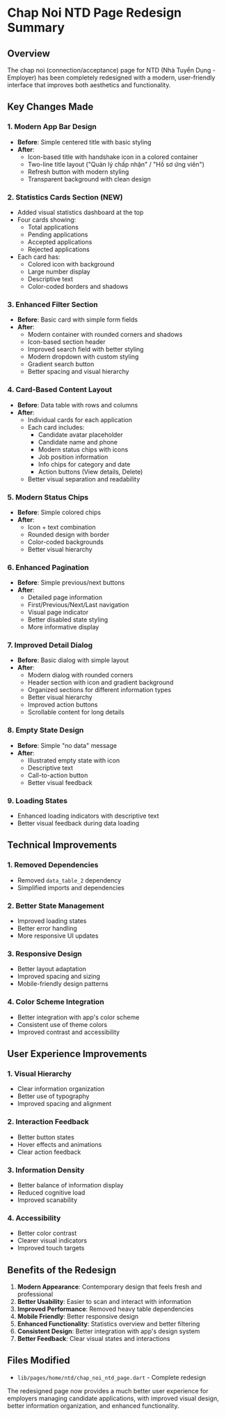 # Chap Noi NTD Page Redesign Summary

## Overview
The chap noi (connection/acceptance) page for NTD (Nhà Tuyển Dụng - Employer) has been completely redesigned with a modern, user-friendly interface that improves both aesthetics and functionality.

## Key Changes Made

### 1. Modern App Bar Design
- **Before**: Simple centered title with basic styling
- **After**: 
  - Icon-based title with handshake icon in a colored container
  - Two-line title layout ("Quản lý chấp nhận" / "Hồ sơ ứng viên")
  - Refresh button with modern styling
  - Transparent background with clean design

### 2. Statistics Cards Section (NEW)
- Added visual statistics dashboard at the top
- Four cards showing:
  - Total applications
  - Pending applications
  - Accepted applications
  - Rejected applications
- Each card has:
  - Colored icon with background
  - Large number display
  - Descriptive text
  - Color-coded borders and shadows

### 3. Enhanced Filter Section
- **Before**: Basic card with simple form fields
- **After**:
  - Modern container with rounded corners and shadows
  - Icon-based section header
  - Improved search field with better styling
  - Modern dropdown with custom styling
  - Gradient search button
  - Better spacing and visual hierarchy

### 4. Card-Based Content Layout
- **Before**: Data table with rows and columns
- **After**:
  - Individual cards for each application
  - Each card includes:
    - Candidate avatar placeholder
    - Candidate name and phone
    - Modern status chips with icons
    - Job position information
    - Info chips for category and date
    - Action buttons (View details, Delete)
  - Better visual separation and readability

### 5. Modern Status Chips
- **Before**: Simple colored chips
- **After**:
  - Icon + text combination
  - Rounded design with border
  - Color-coded backgrounds
  - Better visual hierarchy

### 6. Enhanced Pagination
- **Before**: Simple previous/next buttons
- **After**:
  - Detailed page information
  - First/Previous/Next/Last navigation
  - Visual page indicator
  - Better disabled state styling
  - More informative display

### 7. Improved Detail Dialog
- **Before**: Basic dialog with simple layout
- **After**:
  - Modern dialog with rounded corners
  - Header section with icon and gradient background
  - Organized sections for different information types
  - Better visual hierarchy
  - Improved action buttons
  - Scrollable content for long details

### 8. Empty State Design
- **Before**: Simple "no data" message
- **After**:
  - Illustrated empty state with icon
  - Descriptive text
  - Call-to-action button
  - Better visual feedback

### 9. Loading States
- Enhanced loading indicators with descriptive text
- Better visual feedback during data loading

## Technical Improvements

### 1. Removed Dependencies
- Removed `data_table_2` dependency
- Simplified imports and dependencies

### 2. Better State Management
- Improved loading states
- Better error handling
- More responsive UI updates

### 3. Responsive Design
- Better layout adaptation
- Improved spacing and sizing
- Mobile-friendly design patterns

### 4. Color Scheme Integration
- Better integration with app's color scheme
- Consistent use of theme colors
- Improved contrast and accessibility

## User Experience Improvements

### 1. Visual Hierarchy
- Clear information organization
- Better use of typography
- Improved spacing and alignment

### 2. Interaction Feedback
- Better button states
- Hover effects and animations
- Clear action feedback

### 3. Information Density
- Better balance of information display
- Reduced cognitive load
- Improved scanability

### 4. Accessibility
- Better color contrast
- Clearer visual indicators
- Improved touch targets

## Benefits of the Redesign

1. **Modern Appearance**: Contemporary design that feels fresh and professional
2. **Better Usability**: Easier to scan and interact with information
3. **Improved Performance**: Removed heavy table dependencies
4. **Mobile Friendly**: Better responsive design
5. **Enhanced Functionality**: Statistics overview and better filtering
6. **Consistent Design**: Better integration with app's design system
7. **Better Feedback**: Clear visual states and interactions

## Files Modified
- `lib/pages/home/ntd/chap_noi_ntd_page.dart` - Complete redesign

The redesigned page now provides a much better user experience for employers managing candidate applications, with improved visual design, better information organization, and enhanced functionality.